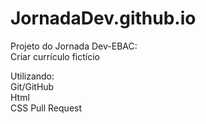 # JornadaDev.github.io
Projeto do Jornada Dev-EBAC:  
Criar currículo fictício

Utilizando:  
Git/GitHub  
Html  
CSS
Pull Request
